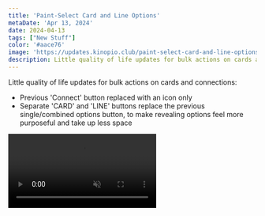 ```yaml
---
title: 'Paint-Select Card and Line Options'
metaDate: 'Apr 13, 2024'
date: 2024-04-13
tags: ["New Stuff"]
color: '#aace76'
image: 'https://updates.kinopio.club/paint-select-card-and-line-options-thumb.webp'
description: Little quality of life updates for bulk actions on cards and connections
---
```


Little quality of life updates for bulk actions on cards and connections:

- Previous 'Connect' button replaced with an icon only
- Separate 'CARD' and 'LINE' buttons replace the previous single/combined options button, to make revealing options feel more purposeful and take up less space

<p>
<video class="wide" autoplay loop muted playsinline>
  <source src="https://updates.kinopio.club/paint-select-card-and-line-options.mp4">
</video>
</p>
